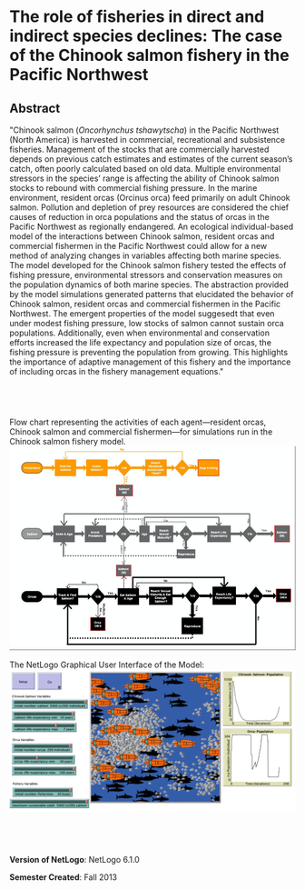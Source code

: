 # The role of fisheries in direct and indirect species declines: The case of the Chinook salmon fishery in the Pacific Northwest


## Abstract 

"Chinook salmon (*Oncorhynchus tshawytscha*) in the Pacific Northwest (North America) is harvested in commercial, recreational and subsistence fisheries. Management of the stocks that are commercially harvested depends on previous catch estimates and estimates of the current season’s catch, often poorly calculated based on old data. Multiple environmental stressors in the species’ range is affecting the ability of Chinook salmon stocks to rebound with commercial fishing pressure. In the marine environment, resident orcas (Orcinus orca) feed primarily on adult Chinook salmon. Pollution and depletion of prey resources are considered the chief causes of reduction in orca populations and the status of orcas in the Pacific Northwest as regionally endangered. An ecological individual-based model of the interactions between Chinook salmon, resident orcas and commercial fishermen in the Pacific Northwest could allow for a new method of analyzing changes in variables affecting both marine species. The model developed for the Chinook salmon fishery tested the effects of fishing pressure, environmental stressors and conservation measures on the population dynamics of both marine species. The abstraction provided by the model simulations generated patterns that elucidated the behavior of Chinook salmon, resident orcas and commercial fishermen in the Pacific Northwest. The emergent properties of the model suggesedt that even under modest fishing pressure, low stocks of salmon cannot sustain orca populations. Additionally, even when environmental and conservation efforts increased the life expectancy and population size of orcas, the fishing pressure is preventing the population from growing. This highlights the importance of adaptive management of this fishery and the importance of including orcas in the fishery management equations."

## &nbsp;
Flow chart representing the activities of each agent—resident orcas, Chinook salmon and commercial fishermen—for simulations run in the Chinook salmon fishery model. 
![FlowChart](FlowChart.png)

The NetLogo Graphical User Interface of the Model: 
![The NetLogo Graphical User Interface](GUI.png)

## &nbsp;

**Version of NetLogo**: NetLogo 6.1.0

**Semester Created**: Fall 2013

